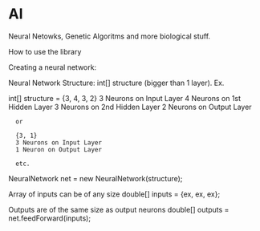 # AI
Neural Netowks, Genetic Algoritms and more biological stuff.

How to use the library

Creating a neural network:

Neural Network Structure: int[] structure (bigger than 1 layer).
Ex.

 int[] structure = 
      {3, 4, 3, 2}
      3 Neurons on Input Layer
      4 Neurons on 1st Hidden Layer
      3 Neurons on 2nd Hidden Layer
      2 Neurons on Output Layer
      
      or
      
      {3, 1}
      3 Neurons on Input Layer
      1 Neuron on Output Layer
      
      etc.
      
NeuralNetwork net = new NeuralNetwork(structure);

Array of inputs can be of any size
double[] inputs = {ex, ex, ex};

Outputs are of the same size as output neurons
double[] outputs = net.feedForward(inputs);
  
  
